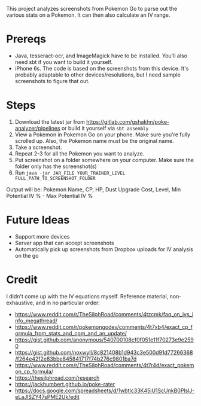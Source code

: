 This project analyzes screenshots from Pokemon Go to parse out the various stats on a Pokemon. It can then also calculate an IV range.

# Prereqs

* Java, tesseract-ocr, and ImageMagick have to be installed. You'll also need sbt if you want to build it yourself.
* iPhone 6s. The code is based on the screenshots from this device. It's probably adaptable to other devices/resolutions, but I need sample screenshots to figure that out.

# Steps

1. Download the latest jar from https://gitlab.com/gshakhn/poke-analyzer/pipelines or build it yourself via `sbt assembly`
2. View a Pokemon in Pokemon Go on your phone. Make sure you're fully scrolled up. Also, the Pokemon name must be the original name.
3. Take a screenshot.
4. Repeat 2-3 for all the Pokemon you want to analyze.
5. Put screenshot on a folder somewhere on your computer. Make sure the folder only has the screenshot(s)
6. Run `java -jar JAR_FILE YOUR_TRAINER_LEVEL FULL_PATH_TO_SCREENSHOT_FOLDER`

Output will be:
Pokemon Name, CP, HP, Dust Upgrade Cost, Level, Min Potential IV % - Max Potential IV %

# Future Ideas

* Support more devices
* Server app that can accept screenshots
* Automatically pick up screenshots from Dropbox uploads for IV analysis on the go

# Credit

I didn't come up with the IV equations myself. Reference material, non-exhaustive, and in no particular order:
* https://www.reddit.com/r/TheSilphRoad/comments/4tzcmk/faq_on_ivs_info_megathread/
* https://www.reddit.com/r/pokemongodev/comments/4t7xb4/exact_cp_formula_from_stats_and_cpm_and_an_update/
* https://gist.github.com/anonymous/540700108cf0f051e11f70273e9e2590
* https://gist.github.com/noxwyll/8c821408b1d943c3e500d91d77266368/f264e42f2e83bbe845841717f74b276c9801ba7d
* https://www.reddit.com/r/TheSilphRoad/comments/4t7r4d/exact_pokemon_cp_formula/
* https://thesilphroad.com/research
* https://jackhumbert.github.io/poke-rater
* https://docs.google.com/spreadsheets/d/1wbtIc33K45iU1ScUnkB0PlslJ-eLaJlSZY47sPME2Uk/edit